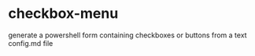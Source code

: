 # checkbox-menu
generate a powershell form containing checkboxes or buttons from a text config.md file